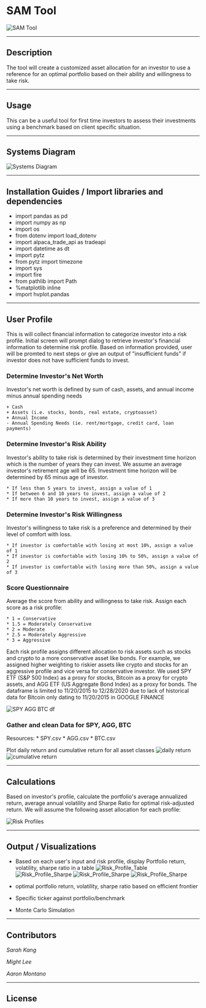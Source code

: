 # SAM Tool
![SAM Tool](./Images/main_image.jpg)

---

## Description
The tool will create a customized asset allocation for an investor to use a reference for an optimal portfolio based on their ability and willingness to take risk. 

---
## Usage
This can be a useful tool for first time investors to assess their investments using a benchmark based on client specific situation. 

---
## Systems Diagram
![Systems Diagram](./Systems_Diagrams/Pipelines/main_pipeline.png)

---
## Installation Guides / Import libraries and dependencies

* import pandas as pd
* import numpy as np
* import os
* from dotenv import load_dotenv
* import alpaca_trade_api as tradeapi
* import datetime as dt
* import pytz
* from pytz import timezone
* import sys
* import fire
* from pathlib import Path
* %matplotlib inline
* import hvplot.pandas

---
## User Profile
This is will collect financial information to categorize investor into a risk profile. Initial screen will prompt dialog to retrieve investor's financial information to determine risk profile. Based on information provided, user will be promted to next steps or give an output of "insufficient funds" if investor does not have sufficient funds to invest. 

### Determine Investor's Net Worth
Investor's net worth is defined by sum of cash, assets, and annual income minus annual spending needs

    + Cash
    + Assets (i.e. stocks, bonds, real estate, cryptoasset)
    + Annual Income
    - Annual Spending Needs (ie. rent/mortgage, credit card, loan payments)

### Determine Investor's Risk Ability
Investor's ability to take risk is determined by their investment time horizon which is the number of years they can invest. We assume an average investor's retirement age will be 65. Investment time horizon will be determined by 65 minus age of investor.

    * If less than 5 years to invest, assign a value of 1
    * If between 6 and 10 years to invest, assign a value of 2
    * If more than 10 years to invest, assign a value of 3

### Determine Investor's Risk Willingness
Investor's willingness to take risk is a preference and determined by their level of comfort with loss.  

    * If investor is comfortable with losing at most 10%, assign a value of 1
    * If investor is comfortable with losing 10% to 50%, assign a value of 2
    * If investor is comfortable with losing more than 50%, assign a value of 3

### Score Questionnaire
Average the score from ability and willingness to take risk. Assign each score as a risk profile:

    * 1 = Conservative
    * 1.5 = Moderately Conservative
    * 2 = Moderate
    * 2.5 = Moderately Aggressive
    * 3 = Aggressive

Each risk profile assigns different allocation to risk assets such as stocks and crypto to a more conservative asset like bonds. For example, we assigned higher weighting to riskier assets like crypto and stocks for an aggressive profile and vice versa for conservative investor. We used SPY ETF (S&P 500 Index) as a proxy for stocks, Bitcoin as a proxy for crypto assets, and AGG ETF (US Aggregate Bond Index) as a proxy for bonds. The dataframe is limited to 11/20/2015 to 12/28/2020 due to lack of historical data for Bitcoin only dating to 11/20/2015 in GOOGLE FINANCE

![SPY AGG BTC df](./Images/SPY_AGG_BTC_df.png)

### Gather and clean Data for SPY, AGG, BTC
Resources:
    * SPY.csv
    * AGG.csv
    * BTC.csv

Plot daily return and cumulative return for all asset classes
![daily return](./Images/asset_daily_return_hvplot.png)
![cumulative return](./Images/asset_cumulative_return_plot.png)

---
## Calculations
Based on investor's profile, calculate the portfolio's average annualized return, average annual volatility and Sharpe Ratio for optimal risk-adjusted return. We will assume the following asset allocation for each profile:

![Risk Profiles](./Images/risk_profile.png)


---
## Output / Visualizations
* Based on each user's input and risk profile, display Portfolio return, volatility, sharpe ratio in a table 
![Risk_Profile_Table](./Images/risk_profile_table.png)
![Risk_Profile_Sharpe](./Images/risk_profile_sharpe_barchart.png)
![Risk_Profile_Sharpe](./Images/risk_profile_return_barchart.png)
![Risk_Profile_Sharpe](./Images/risk_profile_vol_barchart.png)

* optimal portfolio return, volatility, sharpe ratio based on efficient frontier
* Specific ticker against portfolio/benchmark
* Monte Carlo Simulation

---
## Contributors

_Sarah Kang_ 

_Might Lee_  

_Aaron Montano_

---

## License

